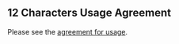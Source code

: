 ## 12 Characters Usage Agreement

Please see the [agreement for usage](https://12characters.org.uk/the-three-agreements/).

